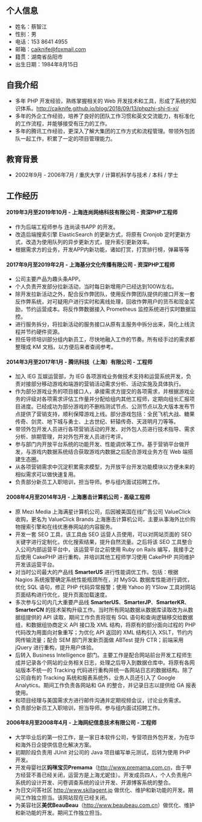 ## 个人信息
* 姓名：蔡智江
* 性别：男
* 电话：153 8641 4955
* 邮箱：<caiknife@foxmail.com>
* 籍贯：湖南省岳阳市
* 出生日期：1984年8月15日


## 自我介绍
* 多年 PHP 开发经验，熟练掌握相关的 Web 开发技术和工具，形成了系统的知识体系。<http://caiknife.github.io/blog/2018/09/13/phpzhi-shi-ti-xi/>
* 多年的外企工作经验，培养了良好的团队工作习惯和英文交流能力，有标准化的工作流程，并能够接受有压力的工作。
* 多年的腾讯工作经验，更深入了解大集团的工作方式和流程管理。带领外包团队一起工作，积累了一定的项目管理能力。


## 教育背景
* 2002年9月 - 2006年7月 / 重庆大学 / 计算机科学与技术 / 本科 / 学士


## 工作经历

#### 2019年3月至2019年10月 - 上海连尚网络科技有限公司 - 资深PHP工程师
* 作为后端工程师参与 连尚读书APP 的开发。
* 改造后端搜索引擎 ElasticSearch 的更新方式，将原有 Cronjob 定时更新方式，改造为使用队列的异步更新方式，提升索引更新效率。
* 根据需求方的业务，开发APP内新功能，诸如打赏，打赏排行榜，弹幕等等

#### 2017年9月至2019年2月 - 上海基分文化传播有限公司 - 资深PHP工程师
* 公司主要产品为趣头条APP。
* 个人负责开发部分拉新活动，当时每日新增用户已经达到100W左右。
* 除开发拉新活动之外，配合反作弊团队，使用反作弊团队提供的接口开发一套反作弊系统，对可疑用户进行实时和离线处理，回收作弊用户的货币和现金奖励，节约运营成本。将反作弊数据接入 Prometheus 监控系统进行实时数据监控。
* 进行服务拆分，将拉新活动的服务接口从原有主服务中拆分出来，简化上线流程并节约硬件资源。
* 担任导师培训部分组内新员工，尽快地融入工作的节奏。所有经手过的需求都整理成 KM 文档，以方便后来者查阅参考。

#### 2014年3月至2017年1月 - 腾讯科技（上海）有限公司 - 工程师
* 加入 IEG 互娱运营部，为 IEG 各项游戏业务做技术支持和运营系统开发，负责对接部分移动游戏和端游的营销活动需求分析、活动实施及具体执行。
* 作为部分游戏业务的项目接口人，承接需求方提交的各项需求，并根据游戏业务的评级对各项需求评估工作量并分配给组内其他工程师，定期向组长汇报项目进度。已经成功为部分游戏的不删档测试节点、公测节点以及大版本发布节点提供了营销支持，顺利保障游戏上线。部分游戏包括：全民飞机大战、糖果传奇、剑灵、地下城与勇士、上古世纪、轩辕传奇、天涯明月刀等等。
* 带领外包开发人员进行各项营销活动的开发、对外包人员进行技术指导、需求分析、排期管理，并对外包开发人员进行考评。
* 参与部门内开放平台系统的功能开发、性能调优等工作。基于营销平台做开发，与游戏内数据系统结合获取游戏内数据之后配合游戏业务方在 Web 端搭建生态圈。
* 从各项营销需求中沉淀积累需求模型，为开放平台开发功能模块以方便未来的相似需求可以做快速复用。
* 负责部分新员工入职培训，担当导师。参与组内面试招聘工作。

#### 2008年4月至2014年3月 - 上海惠击计算机公司 - 高级工程师
* 原 Mezi Media 上海满星计算机公司，后因被美国在线广告公司 ValueClick 收购，更名为 ValueClick Brands 上海惠击计算机公司，主要从事海外比价购物搜索引擎和在线优惠券网站的内容服务。
* 开发一套 SEO 工具，该工具由 SEO 运营人员使用，可以对网站页面的 SEO 关键字进行定制化，优化搜索结果，提升自然流量。之后将该 SEO 工具整合入公司内部运营平台中，该运营平台之前使用 Ruby on Rails 编写，我接手之后使用 CakePHP 进行重构，并培训其他工程师学习使用 CakePHP 共同维护开发该运营平台。
* 对当时公司最大的产品线 **SmarterUS** 进行性能调优工作。包括：根据 Nagios 系统报警确定系统性能瓶颈所在，对 MySQL 数据库性能进行调优，优化 SQL 语句，修正 PHP 代码异常报警；使用 Yahoo 的 YSlow 工具对网站页面结构进行优化，提升页面加载速度。
* 多次参与公司内几大重要产品线 **SmarterUS**、**SmarterJP**、**SmarterKR**、**SmarterCN** 的技术架构升级工作。当时所有网站数据从数据库读取改为从数据组提供的 API 读取，期间工作负责将现有 SQL 语句和查询逻辑移交给数据组，和数据组协商定义 API 接口及 XML 结构，将原有的部分面向过程的 PHP 代码改为用面向对象重写；为优化 API 返回的 XML 结构引入 XSLT，节约内网传输流量；配合 SEM 部门开发新页面做 ABTest 提升 CTR；前端采用 jQuery 进行重构，提升用户体验。
* 后转入 Business Intelligence 部门。主要工作是配合网站前台开发工程师生成并记录各个网站的业务相关日志，处理之后导入到数据仓库中。将原有各网站版本不统一的 Tracking 代码进行重构并统一各网站日志的数据结构。除了公司自有的 Tracking 系统和报表系统外，业务人员还引入了 Google Analytics。期间工作负责各网站和 GA 的整合，并记录日志以提供给 GA 报表使用。
* 和项目经理与美国需求方进行邮件沟通并定期视频会议，讨论业务需求。
* 负责部分新员工入职培训，担当导师。参与组内面试招聘工作。

#### 2006年8月至2008年4月 - 上海网纪信息技术有限公司 - 工程师
* 大学毕业后的第一份工作，是一家日本软件公司，专营项目外包开发，为在华和海外日企提供信息化解决方案。
* 初期阶段负责用 JUnit 对公司的 Java 项目编写单元测试，后转为使用 PHP 开发。
* 开发母婴社区**妈咪宝贝Premama**（<http://www.premama.com.cn>，由于甲方经营不善已经关闭，运营方是上海尤妮佳）。开发成员四人，个人负责用户系统的设计开发、问卷调查系统的设计开发、开源博客系统的整合。
* 为日文问答社区 <http://www.skillagent.jp> 做优化、维护和新功能的开发。期间工作独立担当。该网站现在已经关闭。
* 为美容社区**美优BeauBeau**（<http://www.beaubeau.com.cn>）做优化、维护和新功能的开发。期间工作独立担当。
